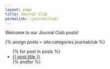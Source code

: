 ```yaml
---
layout: page
title: Journal Club
permalink: /journalclub/
---
```


Welcome to our Journal Club posts!

{% assign posts = site.categories.journalclub %}
<ul>
  {% for post in posts %}
    <li>
      <a href="{{ post.url | relative_url }}">{{ post.title }}</a>
    </li>
  {% endfor %}
</ul>
